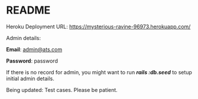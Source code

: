 # README

Heroku Deployment URL: https://mysterious-ravine-96973.herokuapp.com/

Admin details:

**Email**: admin@ats.com

**Password**: password

If there is no record for admin, you might want to run **_rails :db.seed_** to setup initial admin details.

Being updated: Test cases. Please be patient.